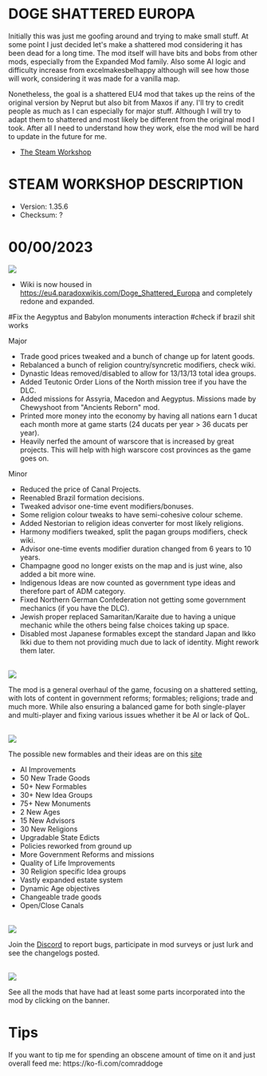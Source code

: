 # DOGE SHATTERED EUROPA
Initially this was just me goofing around and trying to make small stuff. At some point I just decided let's make a shattered
mod considering it has been dead for a long time. The mod itself will have bits and bobs from other mods, especially from the Expanded Mod family.
Also some AI logic and difficulty increase from excelmakesbelhappy although will see how those will work, considering it was made for a vanilla map.

Nonetheless, the goal is a shattered EU4 mod that takes up the reins of the original version by Neprut but also bit from Maxos if any.
I'll try to credit people as much as I can especially for major stuff. Although I will try to adapt them to shattered and most likely be different
from the original mod I took. After all I need to understand how they work, else the mod will be hard to update in the future for me.

- [The Steam Workshop](https://steamcommunity.com/sharedfiles/filedetails/?id=2152606065)

# STEAM WORKSHOP DESCRIPTION

- Version: 1.35.6
- Checksum: ?

<h1>00/00/2023</h1>
<img src=https://i.imgur.com/dAceBAG.png/>

- Wiki is now housed in https://eu4.paradoxwikis.com/Doge_Shattered_Europa and completely redone and expanded.


#Fix the Aegyptus and Babylon monuments interaction
#check if brazil shit works

Major
- Trade good prices tweaked and a bunch of change up for latent goods.
- Rebalanced a bunch of religion country/syncretic modifiers, check wiki.
- Dynastic Ideas removed/disabled to allow for 13/13/13 total idea groups.
- Added Teutonic Order Lions of the North mission tree if you have the DLC.
- Added missions for Assyria, Macedon and Aegyptus. Missions made by Chewyshoot from "Ancients Reborn" mod.
- Printed more money into the economy by having all nations earn 1 ducat each month more at game starts (24 ducats per year > 36 ducats per year).
- Heavily nerfed the amount of warscore that is increased by great projects. This will help with high warscore cost provinces as the game goes on.

Minor
- Reduced the price of Canal Projects.
- Reenabled Brazil formation decisions.
- Tweaked advisor one-time event modifiers/bonuses.
- Some religion colour tweaks to have semi-cohesive colour scheme.
- Added Nestorian to religion ideas converter for most likely religions.
- Harmony modifiers tweaked, split the pagan groups modifiers, check wiki.
- Advisor one-time events modifier duration changed from 6 years to 10 years.
- Champagne good no longer exists on the map and is just wine, also added a bit more wine.
- Indigenous Ideas are now counted as government type ideas and therefore part of ADM category.
- Fixed Northern German Confederation not getting some government mechanics (if you have the DLC).
- Jewish proper replaced Samaritan/Karaite due to having a unique mechanic while the others being false choices taking up space.
- Disabled most Japanese formables except the standard Japan and Ikko Ikki due to them not providing much due to lack of identity. Might rework them later.


<br/>
<img src=https://i.imgur.com/F14PpEA.png/>

The mod is a general overhaul of the game, focusing on a shattered setting, with lots of content in government reforms; formables; religions; trade and much more. While also ensuring a balanced game for both single-player and multi-player and fixing various issues whether it be AI or lack of QoL.

<br/>
<img src=https://i.imgur.com/jIkgNsx.png/>

The possible new formables and their ideas are on this [site](https://dogeshattered.fandom.com/wiki/Formables)

- AI Improvements
- 50 New Trade Goods
- 50+ New Formables
- 30+ New Idea Groups
- 75+ New Monuments
- 2 New Ages
- 15 New Advisors
- 30 New Religions
- Upgradable State Edicts
- Policies reworked from ground up
- More Government Reforms and missions
- Quality of Life Improvements
- 30 Religion specific Idea groups
- Vastly expanded estate system
- Dynamic Age objectives
- Changeable trade goods
- Open/Close Canals

<br/>

<img src=https://i.imgur.com/rdtTMF7.png/>


Join the [Discord](https://discord.gg/DwNbtWY) to report bugs, participate in mod surveys or just lurk and see the changelogs posted.

<br/>
<a href="https://steamcommunity.com/workshop/filedetails/discussion/2152606065/3115898713372561841/">
    <img src=https://i.imgur.com/801eNhE.png/>
</a>

See all the mods that have had at least some parts incorporated into the mod by clicking on the banner.

<h1>Tips</h1>
If you want to tip me for spending an obscene amount of time on it and just overall feed me:
https://ko-fi.com/comraddoge

<br/><br/>
